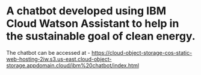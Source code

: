 # A chatbot developed using IBM Cloud Watson Assistant to help in the sustainable goal of clean energy.

The chatbot can be accessed at - https://cloud-object-storage-cos-static-web-hosting-2iw.s3.us-east.cloud-object-storage.appdomain.cloud/ibm%20chatbot/index.html
